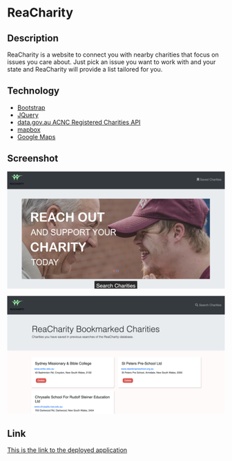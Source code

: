 # ReaCharity

## Description

ReaCharity is a website to connect you with nearby charities that focus on issues you care about. Just pick an issue you want to work with and your state and ReaCharity will provide a list tailored for you.

## Technology

- [Bootstrap](https://getbootstrap.com)
- [JQuery](https://jquery.com)
- [data.gov.au ACNC Registered Charities API](https://data.gov.au/dataset/ds-dga-b050b242-4487-4306-abf5-07ca073e5594/details)
- [mapbox](https://www.mapbox.com)
- [Google Maps](https://www.google.com/maps)

## Screenshot

![](assets/designs/Screenshot1.png)

![](assets/designs/Screenshot2.png)
## Link

[This is the link to the deployed application](https://samuelheal.github.io/ReaCharity/)